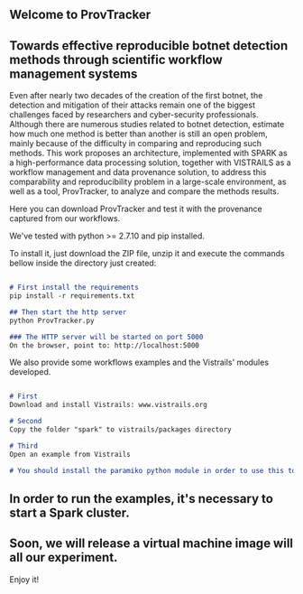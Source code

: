 ## Welcome to ProvTracker

## Towards effective reproducible botnet detection methods through scientific workflow management systems

Even after nearly two decades of the creation of the first botnet, the detection and mitigation of their attacks remain one of the biggest challenges faced by researchers and cyber-security professionals. Although there are numerous studies related to botnet detection, estimate how much one method is better than another is still an open problem, mainly because of the difficulty
in comparing and reproducing such methods. This work proposes an architecture, implemented with SPARK as a high-performance data processing solution, together with VISTRAILS as a workflow management and data provenance solution, to address this comparability and reproducibility problem in a large-scale environment, as well as a tool, ProvTracker, to analyze and compare the methods
results.

Here you can download ProvTracker and test it with the provenance captured from our workflows.

We've tested with python >= 2.7.10 and pip installed.

To install it, just download the ZIP file, unzip it and execute the commands bellow inside the directory just created:

```markdown

# First install the requirements
pip install -r requirements.txt

## Then start the http server
python ProvTracker.py

### The HTTP server will be started on port 5000
On the browser, point to: http://localhost:5000

```

We also provide some workflows examples and the Vistrails' modules developed.

```markdown

# First
Download and install Vistrails: www.vistrails.org

# Second
Copy the folder "spark" to vistrails/packages directory

# Third
Open an example from Vistrails

# You should install the paramiko python module in order to use this tool

```

## In order to run the examples, it's necessary to start a Spark cluster.

## Soon, we will release a virtual machine image will all our experiment.

Enjoy it!

